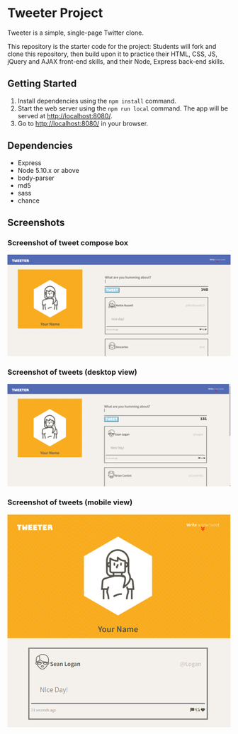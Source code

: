 # Tweeter Project

Tweeter is a simple, single-page Twitter clone.

This repository is the starter code for the project: Students will fork and clone this repository, then build upon it to practice their HTML, CSS, JS, jQuery and AJAX front-end skills, and their Node, Express back-end skills.

## Getting Started

1. Install dependencies using the `npm install` command.
2. Start the web server using the `npm run local` command. The app will be served at <http://localhost:8080/>.
3. Go to <http://localhost:8080/> in your browser.

## Dependencies

- Express
- Node 5.10.x or above
- body-parser
- md5
- sass
- chance

## Screenshots

### Screenshot of tweet compose box

!["Screenshot of tweet compose box"](https://github.com/Luna123j/tweeter/blob/master/docs/Compose%20Tweet%20box.png)

### Screenshot of tweets (desktop view)

!["Screenshot of tweets (desktop view)"](https://github.com/Luna123j/tweeter/blob/master/docs/Tweeter%20desktop%20view.png)

### Screenshot of tweets (mobile view)

!["Screenshot of tweets (mobile view)"](https://github.com/Luna123j/tweeter/blob/master/docs/Tweeter%20mobile%20view.png)
